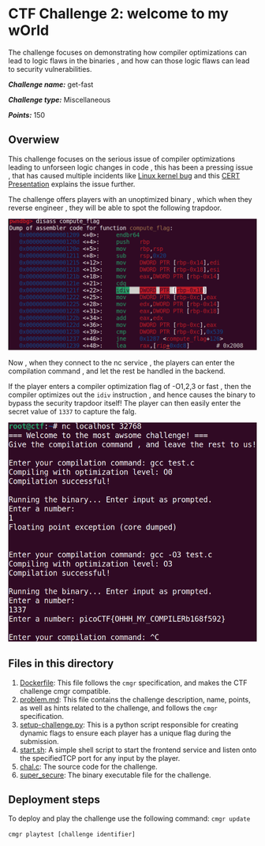 # CTF Challenge 2: welcome to my wOrld

The challenge focuses on demonstrating how compiler optimizations can lead
to logic flaws in the binaries , and how can those logic flaws
can lead to security vulnerabilities.

***Challenge name:*** get-fast

***Challenge type:*** Miscellaneous

***Points:***  150

## Overwiew

This challenge focuses on the serious issue of compiler optimizations leading
to unforseen logic changes in code , this has been a pressing issue , that
has caused multiple incidents like [Linux kernel bug](https://lwn.net/Articles/342330/)
and this [CERT Presentation](https://my.eng.utah.edu/~cs5785/slides-f10/Dangerous+Optimizations.pdf)
explains the issue further.

The challenge offers players with an unoptimized binary , which when they
reverse engineer , they will be able to spot the following trapdoor.

![alt text](./images/image.png)

Now , when they connect to the nc service , the players can enter the 
compilation command , and let the rest be handled in the backend. 

If the player enters a compiler optimization flag of -O1,2,3 or fast , then
the compiler optimizes out the `idiv` instruction , and hence causes the 
binary to bypass the security trapdoor itself! The player can then easily
enter the secret value of `1337` to capture the falg.

![alt text](./images/image1.png)


## Files in this directory
1. [Dockerfile](./Dockerfile): This file follows the `cmgr` specification, 
and makes the CTF challenge cmgr compatible.
2. [problem.md](./problem.md): This file contains the challenge description,
name, points, as well as hints related to the challenge, and follows the
`cmgr` specification.
3. [setup-challenge.py](./setup-challenge.py): This is a python script
responsible for creating dynamic flags to ensure each player has a unique
flag during the submission.
4. [start.sh](./start.sh): A simple shell script to start the frontend 
service and listen onto the specifiedTCP port for any input by the player.
5. [chal.c](./chal.c): The source code for the challenge.
6. [super_secure](./super_secure): The binary executable file for the 
challenge. 

## Deployment steps
To deploy and play the challenge use the following command:
`cmgr update`

`cmgr playtest [challenge identifier]`